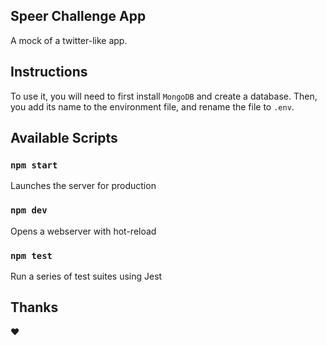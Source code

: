 ## Speer Challenge App

A mock of a twitter-like app.

## Instructions

To use it, you will need to first install `MongoDB` and create a database.
Then, you add its name to the environment file, and rename the file to `.env`.

## Available Scripts

### `npm start`

Launches the server for production

### `npm dev`

Opens a webserver with hot-reload

### `npm test`

Run a series of test suites using Jest

## Thanks

❤️
